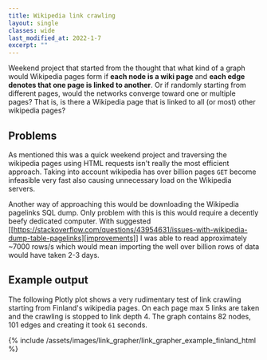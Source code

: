 ```yaml
---
title: Wikipedia link crawling
layout: single
classes: wide
last_modified_at: 2022-1-7
excerpt: ""
---
```


Weekend project that started from the thought that what kind of a graph would Wikipedia pages form if **each node is a wiki page** and **each edge denotes that one page is linked to another**. Or if randomly starting from different pages, would the networks converge toward one or multiple pages? That is, is there a Wikipedia page that is linked to all (or most) other wikipedia pages?

## Problems
As mentioned this was a quick weekend project and traversing the wikipedia pages using HTML requests isn't really the most efficient approach. Taking into account wikipedia has over billion pages ```GET``` become infeasible very fast also causing unnecessary load on the Wikipedia servers. 

Another way of approaching this would be downloading the Wikipedia pagelinks SQL dump. Only problem with this is this would require a decently beefy dedicated computer. With suggested [[https://stackoverflow.com/questions/43954631/issues-with-wikipedia-dump-table-pagelinks][improvements]] I was able to read approximately ~7000 rows/s which would mean importing the well over billion rows of data would have taken 2-3 days. 

## Example output 

The following Plotly plot shows a very rudimentary test of link crawling starting from Finland's wikipedia pages. On each page max 5 links are taken and the crawling is stopped to link depth 4. The graph contains 82 nodes, 101 edges and creating it took `61` seconds.

{% include /assets/images/link_grapher/link_grapher_example_finland_html %}
